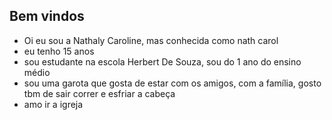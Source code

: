 ## Bem vindos ##
- Oi eu sou a Nathaly Caroline, mas conhecida como nath carol
- eu tenho 15 anos
- sou estudante na escola Herbert De Souza, sou do 1 ano do ensino médio
- sou uma garota que gosta de estar com os amigos, com a família, gosto tbm de sair correr e esfriar a cabeça
- amo ir a igreja
